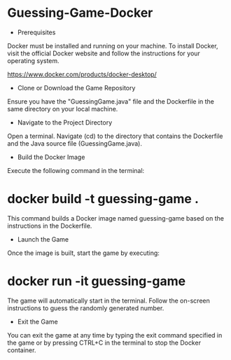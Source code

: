 # Guessing-Game-Docker


- Prerequisites


Docker must be installed and running on your machine. To install Docker, visit the official Docker website and follow the instructions for your operating system.

https://www.docker.com/products/docker-desktop/


- Clone or Download the Game Repository

Ensure you have the "GuessingGame.java" file and the Dockerfile in the same directory on your local machine.


- Navigate to the Project Directory

Open a terminal.
Navigate (cd) to the directory that contains the Dockerfile and the Java source file (GuessingGame.java).


- Build the Docker Image

Execute the following command in the terminal:

#      docker build -t guessing-game .


This command builds a Docker image named guessing-game based on the instructions in the Dockerfile.


- Launch the Game

Once the image is built, start the game by executing:


#       docker run -it guessing-game


The game will automatically start in the terminal.
Follow the on-screen instructions to guess the randomly generated number.



- Exit the Game

You can exit the game at any time by typing the exit command specified in the game or by pressing CTRL+C in the terminal to stop the Docker container.
